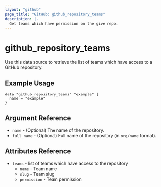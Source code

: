 ```yaml
---
layout: "github"
page_title: "GitHub: github_repository_teams"
description: |-
  Get teams which have permission on the give repo.
---
```


# github\_repository\_teams

Use this data source to retrieve the list of teams which have access to a GitHub repository.

## Example Usage

```hcl
data "github_repository_teams" "example" {
  name = "example"
}
```

## Argument Reference

 * `name` - (Optional) The name of the repository.
 * `full_name` - (Optional) Full name of the repository (in `org/name` format).

## Attributes Reference

 * `teams` - list of teams which have access to the repository
   * `name` - Team name
   * `slug` - Team slug
   * `permission` - Team permission
 
